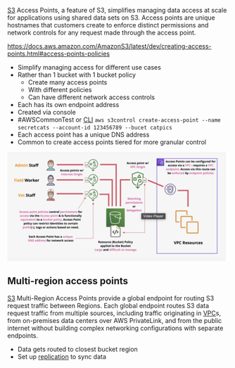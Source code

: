 [S3](S3.md) Access Points, a feature of S3, simplifies managing data access at scale for applications using shared data sets on S3. Access points are unique hostnames that customers create to enforce distinct permissions and network controls for any request made through the access point.

https://docs.aws.amazon.com/AmazonS3/latest/dev/creating-access-points.html#access-points-policies

- Simplify managing access for different use cases
- Rather than 1 bucket with 1 bucket policy
	- Create many access points
	- With different policies
	- Can have different network access controls
- Each has its own endpoint address
- Created via console
- #AWSCommonTest or [CLI](../CLI.md) `aws s3control create-access-point --name secretcats --account-id 123456789 --bucet catpics`
- Each access point has a unique DNS address
- Common to create access points tiered for more granular control

![Pasted image 20250217132948.png](_atts/Pasted%20image%2020250217132948.png)

## Multi-region access points
[S3](S3.md) Multi-Region Access Points provide a global endpoint for routing S3 request traffic between Regions. Each global endpoint routes S3 data request traffic from multiple sources, including traffic originating in [VPC](../VPC/VPC.md)s, from on-premises data centers over AWS PrivateLink, and from the public internet without building complex networking configurations with separate endpoints.
- Data gets routed to closest bucket region
- Set up [replication](Replication.md) to sync data